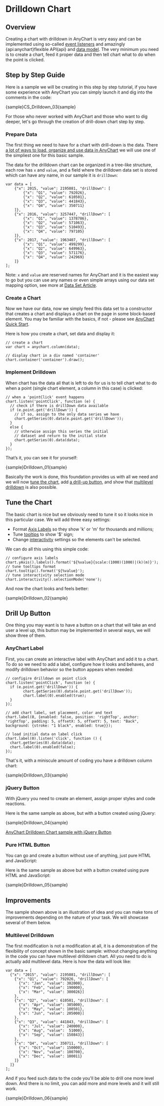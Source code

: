 # Drilldown Chart

## Overview

Creating a chart with drilldown in AnyChart is very easy and can be implemented using so-called [event listeners](../Common_Settings/Event_Listeners) and amazingly {api:anychart}flexible API{api} and [data model](../Working_with_Data/Overview). The very minimum you need is to create a chart, feed it proper data and then tell chart what to do when the point is clicked.

## Step by Step Guide

Here is a sample we will be creating in this step by step tutorial, if you have some experience with AnyChart you can simply launch it and dig into the comments in the code:

{sample}CS\_Drilldown\_03{sample}

For those who never worked with AnyChart and those who want to dig deeper, let's go through the creation of drill-down chart step by step.

### Prepare Data

The first thing we need to have for a chart with drill-down is the data. There [a lot of ways to load, organize and use data in AnyChart](../Working_with_Data/Overview) we will use one of the simpliest one for this basic sample.

The data for the drilldown chart can be organized in a tree-like structure, each row has `x` and `value`, and a field where the drilldown data set is stored which can have any name, in our sample it is `drillDown`: 

```
var data = [
    {"x": 2015, "value": 2195081, "drillDown": [
        {"x": "Q1", "value": 792026},
        {"x": "Q2", "value": 610501},
        {"x": "Q3", "value": 441843},
        {"x": "Q4", "value": 350711}
    ]},
    {"x": 2016, "value": 3257447, "drillDown": [
        {"x": "Q1", "value": 1378786},
        {"x": "Q2", "value": 571063},
        {"x": "Q3", "value": 510493},
        {"x": "Q4", "value": 797105}
    ]},
    {"x": 2017, "value": 1963407, "drillDown": [
        {"x": "Q1", "value": 499299},
        {"x": "Q2", "value": 649963},
        {"x": "Q3", "value": 571176},
        {"x": "Q4", "value": 242969}
    ]}
];
```

Note: `x` and `value` are reserved names for AnyChart and it is the easiest way to go but you can use any names or even simple arrays using our data set mapping option, see more at [Data Set Article](../Working_with_Data/Using_Data_Sets).

### Create a Chart

Now we have our data, now we simply feed this data set to a constructor that creates a chart and displays a chart on the page in some block-based element. You may be familiar with the basics, if not - please see [AnyChart Quick Start](../Quick_Start/Quick_Start).

Here is how you create a chart, set data and display it:

```
// create a chart
var chart = anychart.column(data);

// display chart in a div named 'container'
chart.container('container').draw();
```

### Implement Drilldown

When chart has the data all that is left to do for us is to tell chart what to do when a point (single chart element, a column in this case) is clicked:

```
// when a 'pointClick' event happens
chart.listen('pointClick', function (e) {
  // check if there is drillDown data available
  if (e.point.get('drillDown')) {
    // if so, assign to the only data series we have
    chart.getSeries(0).data(e.point.get('drillDown'));
  }
  else {
    // otherwise assign this series the initial
    // dataset and return to the initial state
    chart.getSeries(0).data(data);
  }
});
```

That’s it, you can see it for yourself: 

{sample}Drilldown\_01{sample}

Basically the work is done, this foundation provides us with all we need and we will now [tune the chart](#tune_the_chart), add [a drill-up button](#drill_up_button), and show that [multilevel drilldown](#multilevel_drilldown) is also possible.

## Tune the Chart

The basic chart is nice but we obviously need to tune it so it looks nice in this particular case. We will add three easy settings:
- Format [Axis Labels](../Axes_and_Grids/Axes_Labels_Formatting) so they show 'k' or 'm' for thousands and millions;
- Tune [tooltips](../Common_Settings/Tooltip) to show '$' sign;
- Change [interactivity](../Common_Settings/Interactivity) settings so the elements can't be selected.

We can do all this using this simple code:

```
// configure axis labels
chart.yAxis().labels().format('${%value}{scale:(1000)(1000)|(k)(m)}');
// tune tooltips format
chart.tooltip().format('${%value}');
// tune interactivity selection mode
chart.interactivity().selectionMode('none');
```

And now the chart looks and feels better:

{sample}Drilldown\_02{sample}

## Drill Up Button

One thing you may want is to have a button on a chart that will take an end user a level up, this button may be implemented in several ways, we will show three of them.

### AnyChart Label

First, you can create an interactive label with AnyChart and add it to a chart. To do so we need to add a label, configure how it looks and behaves, and modify drilldown behavior so the button appears when needed:

```
// configire drilldown on point click
chart.listen('pointClick', function (e) {
  if (e.point.get('drillDown')) {
        chart.getSeries(0).data(e.point.get('drillDown'));
        chart.label(0).enabled(true);            
  }
});

// add chart label, set placement, color and text
chart.label(0, {enabled: false, position: 'rightTop', anchor: 'rightTop', padding: 5, offsetX: 5, offsetY: 5, text: "Back", background: {stroke: "1 black", enabled: true}});

// load initial data on label click
chart.label(0).listen('click', function () {
  chart.getSeries(0).data(data);
  chart.label(0).enabled(false);
}); 
```

That's it, with a miniscule amount of coding you have a drilldown column chart:

{sample}Drilldown\_03{sample}

### jQuery Button

With jQuery you need to create an element, assign proper styles and code reactions.

Here is the same sample as above, but with a button created using jQuery:

{sample}Drilldown\_04{sample}

[AnyChart Drilldown Chart sample with jQuery Button](https://jsfiddle.net/rnug0bxb/)

### Pure HTML Button

You can go and create a button without use of anything, just pure HTML and JavaScript:

Here is the same sample as above but with a button created using pure HTML and JavaScript:

{sample}Drilldown\_05{sample}

## Improvements

The sample shown above is an illustration of idea and you can make tons of improvements depending on the nature of your task. We will showcase several of them below.

### Multilevel Drilldown

The first modification is not a modification at all, it is a demonstration of the flexibility of concept shown in the basic sample: without changing anything in the code you can have multilevel drilldown chart. All you need to do is actually add multilevel data. Here is how the data will look like:

```
var data = [
  {"x": "2015", "value": 2195081, "drillDown": [
    {"x": "Q1", "value": 792026, "drillDown": [
      {"x": "Jan", "value": 302000},
      {"x": "Feb", "value": 190000},
      {"x": "Mar", "value": 300026}]
    },
    {"x": "Q2", "value": 610501, "drillDown": [
      {"x": "Apr", "value": 305000},
      {"x": "May", "value": 100501},
      {"x": "Jun", "value": 205000}]
    },
    {"x": "Q3", "value": 441843, "drillDown": [
      {"x": "Jul", "value": 240000},
      {"x": "Aug", "value":  51000},
      {"x": "Sep", "value": 150843}]
    },
    {"x": "Q4", "value": 350711, "drillDown": [
      {"x": "Oct", "value": 150000},
      {"x": "Nov", "value": 100700},
      {"x": "Dec", "value": 100011}
    ]}
  ]}
];
```

And if you feed such data to the code you'll be able to drill one more level down. And there is no limit, you can add more and more levels and it will still work.

{sample}Drilldown\_06{sample}
